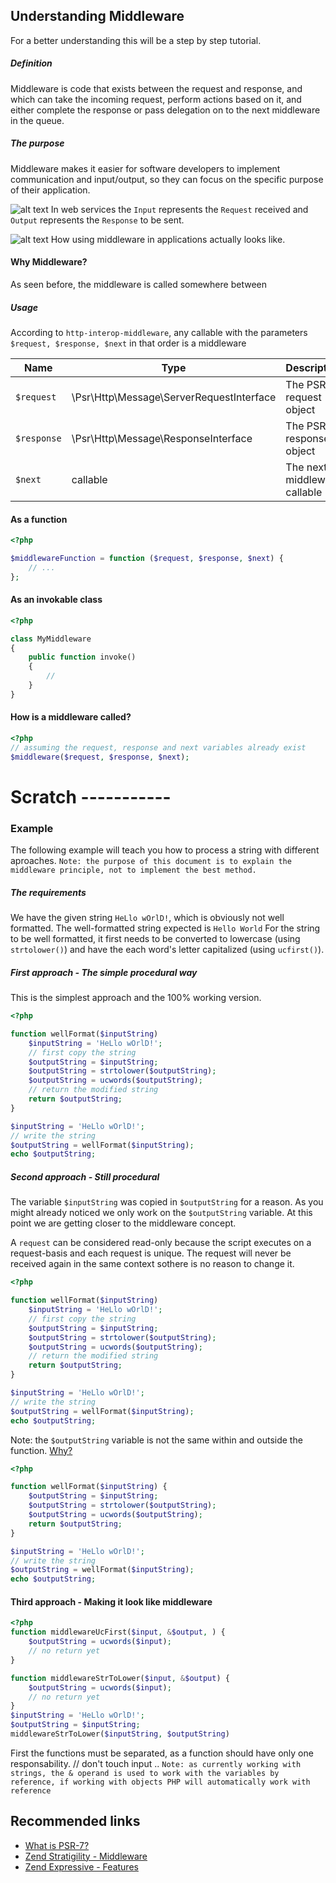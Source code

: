 ## Understanding Middleware

For a better understanding this will be a step by step tutorial.

##### Definition
Middleware is code that exists between the request and response, and which can take the incoming request, perform actions based on it, and either complete the response or pass delegation on to the next middleware in the queue.

##### The purpose
Middleware makes it easier for software developers to implement communication and input/output, so they can focus on the specific purpose of their application.

![alt text](00-Resources/00-01.svg "Middleware")
In web services the `Input` represents the `Request` received and `Output` represents the `Response` to be sent.


![alt text](00-Resources/00-01.svg "Middleware-Calls")
How using middleware in applications actually looks like.


#### Why Middleware?
As seen before, the middleware is called somewhere between

##### Usage

According to `http-interop-middleware`, any callable with the parameters `$request, $response, $next` in that order is a middleware

| Name        | Type                                       | Description                  |
|-------------|--------------------------------------------|------------------------------|
| `$request`  |  \Psr\Http\Message\ServerRequestInterface  | The PSR7 request object      |
| `$response` |  \Psr\Http\Message\ResponseInterface       | The PSR7 response object     |
| `$next`     |  callable                                  | The next middleware callable |



#### As a function 

```php
<?php

$middlewareFunction = function ($request, $response, $next) {
    // ...
};
```

#### As an invokable class 

```php
<?php

class MyMiddleware
{
    public function invoke()
    {
        // 
    }
}
```


#### How is a middleware called?
```php
<?php
// assuming the request, response and next variables already exist
$middleware($request, $response, $next);
```

# Scratch -----------


### Example
The following example will teach you how to process a string with different aproaches.
`Note: the purpose of this document is to explain the middleware principle, not to implement the best method. `

##### The requirements
We have the given string `HeLlo wOrlD!`, which is obviously not well formatted. 
The well-formatted string expected is `Hello World`
For the string to be well formatted,  it first needs to be converted to lowercase (using `strtolower()`) and have the each word's letter capitalized (using `ucfirst()`).

##### First approach - The simple procedural way
This is the simplest approach and the 100% working version.
```php
<?php

function wellFormat($inputString)
    $inputString = 'HeLlo wOrlD!';
    // first copy the string
    $outputString = $inputString;
    $outputString = strtolower($outputString);
    $outputString = ucwords($outputString);
    // return the modified string
    return $outputString;
}

$inputString = 'HeLlo wOrlD!';
// write the string
$outputString = wellFormat($inputString);
echo $outputString;
```

##### Second approach - Still procedural
The variable `$inputString` was copied in `$outputString` for a reason. As you might already noticed we only work on the `$outputString` variable. At this point we are getting closer to the middleware concept.

A `request` can be considered read-only because the script executes on a request-basis and each request is unique.
The request will never be received again in the same context sothere is no reason to change it.

```php
<?php

function wellFormat($inputString)
    $inputString = 'HeLlo wOrlD!';
    // first copy the string
    $outputString = $inputString;
    $outputString = strtolower($outputString);
    $outputString = ucwords($outputString);
    // return the modified string
    return $outputString;
}

$inputString = 'HeLlo wOrlD!';
// write the string
$outputString = wellFormat($inputString);
echo $outputString;
```





Note: the `$outputString` variable is not the same within and outside the function. [Why?]('http://php.net/manual/en/language.variables.scope.php' "PHP Variable Scopes")

```php
<?php

function wellFormat($inputString) {
    $outputString = $inputString;
    $outputString = strtolower($outputString);
    $outputString = ucwords($outputString);
    return $outputString;
}

$inputString = 'HeLlo wOrlD!';
// write the string
$outputString = wellFormat($inputString);
echo $outputString;
```



#### Third approach - Making it look like middleware
```php
<?php
function middlewareUcFirst($input, &$output, ) {
    $outputString = ucwords($input);
    // no return yet
}

function middlewareStrToLower($input, &$output) {
    $outputString = ucwords($input);
    // no return yet
}
$inputString = 'HeLlo wOrlD!';
$outputString = $inputString;
middlewareStrToLower($inputString, $outputString)
```
First the functions must be separated, as a function should have only one responsability.
// don't touch input .. 
`Note: as currently working with strings, the & operand is used to work with the variables by reference, if working with objects PHP will automatically work with reference`

## Recommended links
* [What is PSR-7?]('http://www.php-fig.org/psr/psr-7/')
* [Zend Stratigility - Middleware]('https://github.com/zendframework/zend-stratigility/blob/master/doc/book/middleware.md')
* [Zend Expressive - Features]('https://zendframework.github.io/zend-expressive/getting-started/features/')